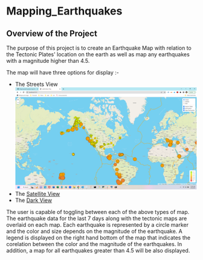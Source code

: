 # Mapping_Earthquakes

## Overview of the Project

The purpose of this project is to create an Earthquake Map with relation to the Tectonic Plates' location on the earth as well as map any earthquakes with a magnitude higher than 4.5.

The map will have three options for display :-

* The Streets View  ![Streets View](Earthquake_Challenge/static/images/Street_View.png)
* The [Satellite View](https://github.com/ParnaKundu/Mapping_Earthquakes/blob/main/Earthquake_Challenge/static/images/Satellite_View.png)
* The [Dark View](https://github.com/ParnaKundu/Mapping_Earthquakes/blob/main/Earthquake_Challenge/static/images/Dark_View.png)

The user is capable of toggling between each of the above types of map. The earthquake data for the last 7 days along with the tectonic maps are overlaid on each map. Each earthquake is represented by a circle marker and the color and size depends on the magnitude of the earthquake. A legend is displayed on the right hand bottom of the map that indicates the corelation between the color and the magnitude of the earthquakes. In addition, a map for all earthquakes greater than 4.5 will be also displayed. 
